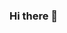 ### Hi there 👋




<!--
**desiresa/desiresa** is a ✨ _special_ ✨ repository because its `README.md` (this file) appears on your GitHub profile.
![Top Languages Card](https://github-readme-stats.vercel.app/api/top-langs/?username=desiresa&layout=compact)
[![Top Langs](https://github-readme-stats.vercel.app/api/top-langs/?username=desiresa)](https://github.com/anuraghazra/github-readme-stats)
![Top Languages Card](https://github-readme-stats.vercel.app/api/top-langs/?username=shinokada)
Here are some ideas to get you started:

- 🔭 I’m currently working on ...
- 🌱 I’m currently learning ...
- 👯 I’m looking to collaborate on ...
- 🤔 I’m looking for help with ...
- 💬 Ask me about ...
- 📫 How to reach me: ...
- 😄 Pronouns: ...
- ⚡ Fun fact: ...
-->
